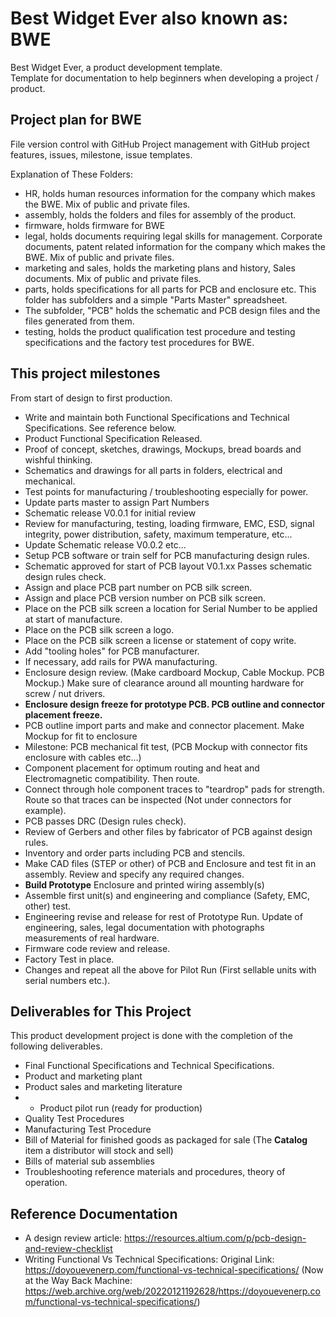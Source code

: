# Best Widget Ever also known as: BWE
Best Widget Ever, a product development template.  
Template for documentation to help beginners when developing a project / product.

## Project plan for BWE
File version control with GitHub
Project management with GitHub project features, issues, milestone, issue templates.

Explanation of These Folders: 
- HR, holds human resources information for the company which makes the BWE. Mix of public and private files.
- assembly, holds the folders and files for assembly of the product.
- firmware, holds firmware for BWE
- legal, holds documents requiring legal skills for management. Corporate documents, patent related information for the company which makes the BWE. Mix of public and private files.
- marketing and sales, holds the marketing plans and history, Sales documents.  Mix of public and private files.
- parts, holds specifications for all parts for PCB and enclosure etc. This folder has subfolders and a simple "Parts Master" spreadsheet.
- The subfolder, "PCB" holds the schematic and PCB design files and the files generated from them.
- testing, holds the product qualification test procedure and testing specifications and the factory test procedures for BWE.

## This project milestones
From start of design to first production.
- Write and maintain both Functional Specifications and Technical Specifications. See reference below.
- Product Functional Specification Released.
- Proof of concept, sketches, drawings, Mockups, bread boards and wishful thinking.
- Schematics and drawings for all parts in folders, electrical and mechanical.
- Test points for manufacturing / troubleshooting especially for power.
- Update parts master to assign Part Numbers
- Schematic release V0.0.1 for initial review
- Review for manufacturing, testing, loading firmware, EMC, ESD, signal integrity, power distribution, safety, maximum temperature, etc...
- Update Schematic release V0.0.2 etc...
- Setup PCB software or train self for PCB manufacturing design rules.
- Schematic approved for start of PCB layout V0.1.xx Passes schematic design rules check.
- Assign and place PCB part number on PCB silk screen.
- Assign and place PCB version number on PCB silk screen.
- Place on the PCB silk screen a location for Serial Number to be applied at start of manufacture.
- Place on the PCB silk screen a logo.
- Place on the PCB silk screen a license or statement of copy write.
- Add "tooling holes" for PCB manufacturer.
- If necessary, add rails for PWA manufacturing.
- Enclosure design review. (Make cardboard Mockup, Cable Mockup. PCB Mockup.) Make sure of clearance around all mounting hardware for screw / nut drivers.
- **Enclosure design freeze for prototype PCB. PCB outline and connector placement freeze.**
- PCB outline import parts and make and connector placement. Make Mockup for fit to enclosure
- Milestone: PCB mechanical fit test, (PCB Mockup with connector fits enclosure with cables etc...)
- Component placement for optimum routing and heat and Electromagnetic compatibility.  Then route.
- Connect through hole component traces to "teardrop" pads for strength. Route so that traces can be inspected (Not under connectors for example).
- PCB passes DRC (Design rules check).
- Review of Gerbers and other files by fabricator of PCB against design rules.
- Inventory and order parts including PCB and stencils.
- Make CAD files (STEP or other) of PCB and Enclosure and test fit in an assembly.  Review and specify any required changes.
- **Build Prototype** Enclosure and printed wiring assembly(s)
- Assemble first unit(s) and engineering and compliance (Safety, EMC, other) test.
- Engineering revise and release for rest of Prototype Run. Update of engineering, sales, legal documentation with photographs measurements of real hardware.
- Firmware code review and release.
- Factory Test in place.
- Changes and repeat all the above for Pilot Run (First sellable units with serial numbers etc.).

## Deliverables for This Project
This product development project is done with the completion of the following deliverables.
- Final Functional Specifications and Technical Specifications.
- Product and marketing plant
- Product sales and marketing literature
- - Product pilot run (ready for production)
 - Quality Test Procedures
 - Manufacturing Test Procedure
 - Bill of Material for finished goods as packaged for sale (The **Catalog** item a distributor will stock and sell)
 - Bills of material sub assemblies
 - Troubleshooting reference materials and procedures, theory of operation.

 ## Reference Documentation
 * A design review article: https://resources.altium.com/p/pcb-design-and-review-checklist
 * Writing Functional Vs Technical Specifications: Original Link: https://doyouevenerp.com/functional-vs-technical-specifications/ (Now at the Way Back Machine: https://web.archive.org/web/20220121192628/https://doyouevenerp.com/functional-vs-technical-specifications/)
